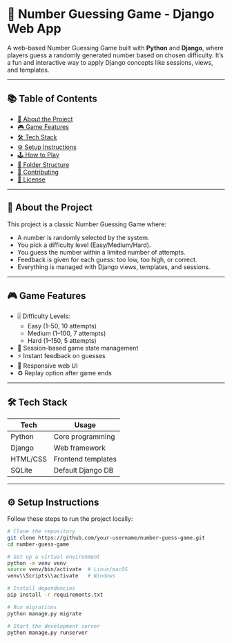 # 🎯 Number Guessing Game - Django Web App

A web-based Number Guessing Game built with **Python** and **Django**, where players guess a randomly generated number based on chosen difficulty. 
It’s a fun and interactive way to apply Django concepts like sessions, views, and templates.

---

## 📚 Table of Contents

- [🧠 About the Project](#about-the-project)
- [🎮 Game Features](#game-features)
- [🛠️ Tech Stack](#tech-stack)
- [⚙️ Setup Instructions](#setup-instructions)
- [🕹️ How to Play](#how-to-play)
- [📁 Folder Structure](#folder-structure)
- [🤝 Contributing](#contributing)
- [📝 License](#license)

---

## 🧠 About the Project

This project is a classic Number Guessing Game where:
- A number is randomly selected by the system.
- You pick a difficulty level (Easy/Medium/Hard).
- You guess the number within a limited number of attempts.
- Feedback is given for each guess: too low, too high, or correct.
- Everything is managed with Django views, templates, and sessions.

---

## 🎮 Game Features

- 🎚️ Difficulty Levels:
  - Easy (1–50, 10 attempts)
  - Medium (1–100, 7 attempts)
  - Hard (1–150, 5 attempts)
- 🔁 Session-based game state management
- ⚡ Instant feedback on guesses
- 📱 Responsive web UI
- ♻️ Replay option after game ends

---

## 🛠️ Tech Stack

| Tech         | Usage                  |
|--------------|------------------------|
| Python       | Core programming       |
| Django       | Web framework          |
| HTML/CSS     | Frontend templates     |
| SQLite       | Default Django DB      |

---

## ⚙️ Setup Instructions

Follow these steps to run the project locally:

```bash
# Clone the repository
git clone https://github.com/your-username/number-guess-game.git
cd number-guess-game

# Set up a virtual environment
python -m venv venv
source venv/bin/activate  # Linux/macOS
venv\\Scripts\\activate   # Windows

# Install dependencies
pip install -r requirements.txt

# Run migrations
python manage.py migrate

# Start the development server
python manage.py runserver

